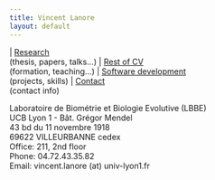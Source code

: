 ```yaml
---
title: Vincent Lanore
layout: default
---
```


| [Research](index.html)<br/>(thesis, papers, talks...) | [Rest of CV](cv.html)<br/>(formation, teaching...) | [Software development](soft.html)<br/>(projects, skills) | [Contact](contact.html)<br/>(contact info)

Laboratoire de Biométrie et Biologie Evolutive (LBBE)<br/>
UCB Lyon 1 - Bât. Grégor Mendel<br/>
43 bd du 11 novembre 1918<br/>
69622 VILLEURBANNE cedex<br/>
Office: 211, 2nd floor<br/>
Phone: 04.72.43.35.82<br/>
Email: vincent.lanore (at) univ-lyon1.fr 